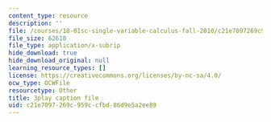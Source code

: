```yaml
---
content_type: resource
description: ''
file: /courses/18-01sc-single-variable-calculus-fall-2010/c21e7097269c959ccfbd86d9e5a2ee89_XRkgBWbWvg4.srt
file_size: 62610
file_type: application/x-subrip
hide_download: true
hide_download_original: null
learning_resource_types: []
license: https://creativecommons.org/licenses/by-nc-sa/4.0/
ocw_type: OCWFile
resourcetype: Other
title: 3play caption file
uid: c21e7097-269c-959c-cfbd-86d9e5a2ee89
---
```

